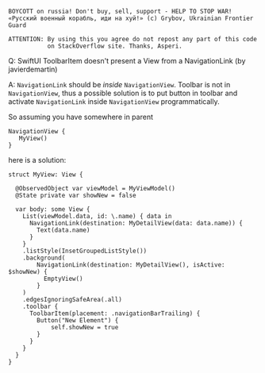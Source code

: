 ```
BOYCOTT on russia! Don't buy, sell, support - HELP TO STOP WAR!
«Русский военный корабль, иди на хуй!» (c) Grybov, Ukrainian Frontier Guard

ATTENTION: By using this you agree do not repost any part of this code
           on StackOverflow site. Thanks, Asperi.
```

Q: SwiftUI ToolbarItem doesn't present a View from a NavigationLink (by javierdemartin)

A: `NavigationLink` should be *inside* `NavigationView`. Toolbar is not in `NavigationView`, 
thus a possible solution is to put button in toolbar and activate `NavigationLink` inside
`NavigationView` programmatically.

So assuming you have somewhere in parent

```
NavigationView {
   MyView()
}
```

here is a solution:

```
struct MyView: View {
  
  @ObservedObject var viewModel = MyViewModel()
  @State private var showNew = false

  var body: some View {
    List(viewModel.data, id: \.name) { data in
      NavigationLink(destination: MyDetailView(data: data.name)) {
        Text(data.name)
      }
    }
    .listStyle(InsetGroupedListStyle())
    .background(
        NavigationLink(destination: MyDetailView(), isActive: $showNew) {
          EmptyView()
        }
    )
    .edgesIgnoringSafeArea(.all)
    .toolbar {
      ToolbarItem(placement: .navigationBarTrailing) {  
        Button("New Element") {
            self.showNew = true
        }
      }
    }
  }
}
```
